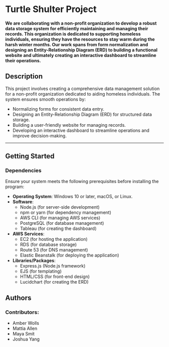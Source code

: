 # Turtle Shulter Project 

**We are collaborating with a non-profit organization to develop a robust data storage system for efficiently maintaining and managing their records. This organization is dedicated to supporting homeless individuals, ensuring they have the resources to stay warm during the harsh winter months. Our work spans from form normalization and designing an Entity-Relationship Diagram (ERD) to building a functional website and ultimately creating an interactive dashboard to streamline their operations.**


## Description

This project involves creating a comprehensive data management solution for a non-profit organization dedicated to aiding homeless individuals. The system ensures smooth operations by:
- Normalizing forms for consistent data entry.
- Designing an Entity-Relationship Diagram (ERD) for structured data storage.
- Building a user-friendly website for managing records.
- Developing an interactive dashboard to streamline operations and improve decision-making.

---

## Getting Started

### Dependencies

Ensure your system meets the following prerequisites before installing the program:
- **Operating System**: Windows 10 or later, macOS, or Linux.
- **Software**:
  - Node.js (for server-side development)
  - npm or yarn (for dependency management)
  - AWS CLI (for managing AWS services)
  - PostgreSQL (for database management)
  - Tableau (for creating the dashboard)
- **AWS Services**:
  - EC2 (for hosting the application)
  - RDS (for database storage)
  - Route 53 (for DNS management)
  - Elastic Beanstalk (for deploying the application)
- **Libraries/Packages**:
  - Express.js (Node.js framework)
  - EJS (for templating)
  - HTML/CSS (for front-end design)
  - Lucidchart (for creating the ERD)

## Authors

### Contributors:
- Amber Wolls
- Mattia Allen
- Maya Smit
- Joshua Yang


